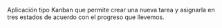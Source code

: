 Aplicación tipo Kanban que permite crear una nueva tarea y asignarla en tres estados de acuerdo con el progreso que llevemos.
